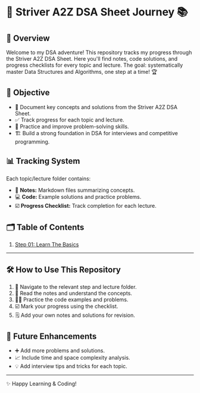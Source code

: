 # 🚀 **Striver A2Z DSA Sheet Journey** 📚

## 🌟 **Overview**
Welcome to my DSA adventure! This repository tracks my progress through the Striver A2Z DSA Sheet. Here you'll find notes, code solutions, and progress checklists for every topic and lecture. The goal: systematically master Data Structures and Algorithms, one step at a time! 🏆

## 🎯 **Objective**
- 📝 Document key concepts and solutions from the Striver A2Z DSA Sheet.
- ✅ Track progress for each topic and lecture.
- 💪 Practice and improve problem-solving skills.
- 🏗️ Build a strong foundation in DSA for interviews and competitive programming.

## 📊 **Tracking System**

Each topic/lecture folder contains:
- 📒 **Notes:** Markdown files summarizing concepts.
- 💻 **Code:** Example solutions and practice problems.
- ☑️ **Progress Checklist:** Track completion for each lecture.

## 🗂️ **Table of Contents**
1. [Step 01: Learn The Basics](#step-01-learn-the-basics)

---

## 🛠️ **How to Use This Repository**
1. 🔎 Navigate to the relevant step and lecture folder.
2. 📖 Read the notes and understand the concepts.
3. 🧑‍💻 Practice the code examples and problems.
4. ☑️ Mark your progress using the checklist.
5. 🗒️ Add your own notes and solutions for revision.

## 🚧 **Future Enhancements**
- ➕ Add more problems and solutions.
- 📈 Include time and space complexity analysis.
- 💡 Add interview tips and tricks for each topic.

---

✨ Happy Learning & Coding!